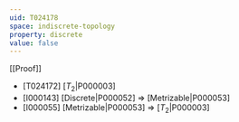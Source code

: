 ```yaml
---
uid: T024178
space: indiscrete-topology
property: discrete
value: false
---
```

[[Proof]]

* [T024172] [$T_2$|P000003]
* [I000143] [Discrete|P000052] => [Metrizable|P000053]
* [I000055] [Metrizable|P000053] => [$T_2$|P000003]

